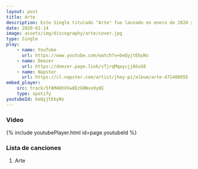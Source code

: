 ```yaml
---
layout: post
title: Arte
description: Este Single titulado "Arte" fue lanzado en enero de 2020 y a traves del  genero Latino narra la exploración del proceso de creación musical de Jehy Pi.
date: 2020-01-14
image: assets/img/discography/arte/cover.jpg
type: Single
play:
    - name: YouTube
      url: https://www.youtube.com/watch?v=beQyjtEbyNs
    - name: Deezer
      url: https://deezer.page.link/sTjrqMqaycjjASsG8
    - name: Napster
      url: https://cl.napster.com/artist/jhey-pi/album/arte-471480055
embed_player:
    src: track/5fAM4DhXVw8EzG0Nvo9yQE
    type: spotify    
youtubeId: beQyjtEbyNs
---
```

### Video

{% include youtubePlayer.html id=page.youtubeId %}

### Lista de canciones

1. Arte

